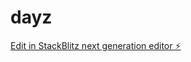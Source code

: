 # dayz

[Edit in StackBlitz next generation editor ⚡️](https://stackblitz.com/~/github.com/love520153/dayz)